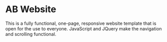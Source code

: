 # AB Website
This is a fully functional, one-page, responsive website template that is open for the use to everyone. JavaScript and JQuery make the navigation and scrolling functional.
